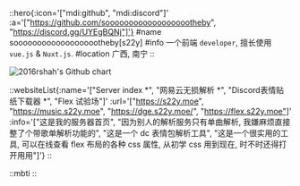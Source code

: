 ::hero{:icon='["mdi:github", "mdi:discord"]' :a='["https://github.com/sooooooooooooooooootheby", "https://discord.gg/UYEgBQNj"]'}
#name
sooooooooooooooooootheby\[s22y\]
#info
一个前端 `developer`, 擅长使用`vue.js` & `Nuxt.js`.
#location
广西, 南宁
::

<img src="https://ghchart.rshah.org/d9908e/sooooooooooooooooootheby" alt="2016rshah's Github chart" />

::websiteList{:name='["Server index *", "网易云无损解析 *", "Discord表情贴纸下载器 *", "Flex 试验场"]' :url='["https://s22y.moe", "https://music.s22y.moe", "https://dge.s22y.moe/", "https://flex.s22y.moe"]' :info='["这是我的服务器首页", "因为别人的解析服务只有单曲解析, 我嫌麻烦直接整了个带歌单解析功能的", "这是一个 dc 表情包解析工具", "这是一个很实用的工具, 可以在线查看 flex 布局的各种 css 属性, 从初学 css 用到现在, 时不时还得打开用用"]'}
::

::mbti
::
